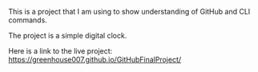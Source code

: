 This is a project that I am using to show understanding of GitHub and CLI commands.

The project is a simple digital clock. 

Here is a link to the live project: https://greenhouse007.github.io/GitHubFinalProject/

